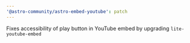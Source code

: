 ```yaml
---
'@astro-community/astro-embed-youtube': patch
---
```


Fixes accessibility of play button in YouTube embed by upgrading `lite-youtube-embed`
